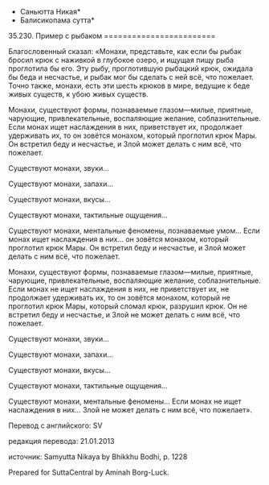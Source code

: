 * Саньютта Никая*
* Балисикопама сутта*

35\.230\. Пример с рыбаком
\=\=\=\=\=\=\=\=\=\=\=\=\=\=\=\=\=\=\=\=\=\=\=\=

Благословенный сказал: «Монахи, представьте, как если бы рыбак бросил крюк с наживкой в глубокое озеро, и ищущая пищу рыба проглотила бы его\. Эту рыбу, проглотившую рыбацкий крюк, ожидала бы беда и несчастье, и рыбак мог бы сделать с ней всё, что пожелает\. Точно также, монахи, есть эти шесть крюков в мире, ведущие к беде живых существ, к убою живых существ\.

Монахи, существуют формы, познаваемые глазом—милые, приятные, чарующие, привлекательные, воспаляющие желание, соблазнительные\. Если монах ищет наслаждения в них, приветствует их, продолжает удерживать их, то он зовётся монахом, который проглотил крюк Мары\. Он встретил беду и несчастье, и Злой может делать с ним всё, что пожелает\.

Существуют монахи, звуки…

Существуют монахи, запахи…

Существуют монахи, вкусы…

Существуют монахи, тактильные ощущения…

Существуют монахи, ментальные феномены, познаваемые умом… Если монах ищет наслаждения в них… он зовётся монахом, который проглотил крюк Мары\. Он встретил беду и несчастье, и Злой может делать с ним всё, что пожелает\.

Монахи, существуют формы, познаваемые глазом—милые, приятные, чарующие, привлекательные, воспаляющие желание, соблазнительные\. Если монах не ищет наслаждения в них, не приветствует их, не продолжает удерживать их, то он зовётся монахом, который не проглотил крюк Мары, который сломал крюк, разрушил крюк\. Он не встретил беду и несчастье, и Злой не может делать с ним всё, что пожелает\.

Существуют монахи, звуки…

Существуют монахи, запахи…

Существуют монахи, вкусы…

Существуют монахи, тактильные ощущения…

Существуют монахи, ментальные феномены… Если монах не ищет наслаждения в них… Злой не может делать с ним всё, что пожелает»\.

Перевод с английского: SV

редакция перевода: 21\.01\.2013

источник: Samyutta Nikaya by Bhikkhu Bodhi, p\. 1228

Prepared for SuttaCentral by Aminah Borg\-Luck\.